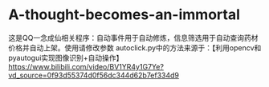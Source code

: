 # A-thought-becomes-an-immortal
这是QQ一念成仙相关程序：自动事件用于自动修炼，信息筛选用于自动查询药材价格并自动上架。使用请修改参数
autoclick.py中的方法来源于：【利用opencv和pyautogui实现图像识别+自动操作】https://www.bilibili.com/video/BV1YR4y1G7Ye?vd_source=0f93d55374d0f56dc344d62b7ef334d9
